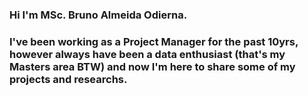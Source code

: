 ### Hi I'm MSc. Bruno Almeida Odierna.
### I've been working as a Project Manager for the past 10yrs, however always have been a data enthusiast (that's my Masters area BTW) and now I'm here to share some of my projects and researchs.

<!--
**Bodierna/Bodierna** is a ✨ _special_ ✨ repository because its `README.md` (this file) appears on your GitHub profile.

Here are some ideas to get you started:

- 🔭 I’m currently working on ...
- 🌱 I’m currently learning ...
- 👯 I’m looking to collaborate on ...
- 🤔 I’m looking for help with ...
- 💬 Ask me about ...
- 📫 How to reach me: ...
- 😄 Pronouns: ...
- ⚡ Fun fact: ...
-->
